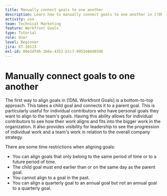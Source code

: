 ```yaml
---
title: Manually connect goals to one another
description: Learn how to manually connect goals to one another in [!DNL Workfront Goals].
activity: use
team: Technical Marketing
feature: Workfront Goals
type: Tutorial
role: User
level: Beginner
jira: KT-10123
exl-id: 00e2dfd6-1b6e-4352-b1c7-9953e84d03db
---
```

# Manually connect goals to one another

The first way to align goals in [!DNL Workfront Goals] is a bottom-to-top approach. This takes a child goal and connects it to a parent goal. This is particularly useful for individual contributors who have personal goals they want to align to the team's goals. Having this ability allows for individual contributors to see how their work aligns and fits into the bigger work in the organization. It also provides visibility for leadership to see the progression of individual work and a team's work in relation to the overall company strategy.

There are some time restrictions when aligning goals:

* You can align goals that only belong to the same period of time or to a future period of time.
* The child goal must end earlier than or on the same day as the parent goal.
* You cannot align to a goal in the past.
* You can align a quarterly goal to an annual goal but not an annual goal to a quarterly goal.
